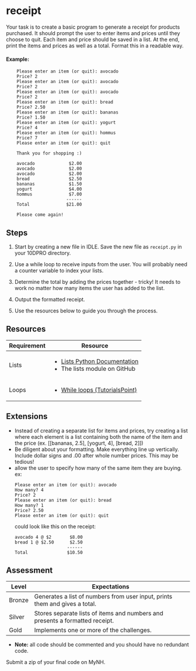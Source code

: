 # receipt

Your task is to create a basic program to generate a receipt for products purchased. It should prompt the user to enter items and prices until they choose to quit. Each item and price should be saved in a list. At the end, print the items and prices as well as a total. Format this in a readable way.
#### Example:

```
    Please enter an item (or quit): avocado
    Price? 2
    Please enter an item (or quit): avocado
    Price? 2
    Please enter an item (or quit): avocado
    Price? 2
    Please enter an item (or quit): bread
    Price? 2.50
    Please enter an item (or quit): bananas
    Price? 1.50
    Please enter an item (or quit): yogurt
    Price? 4
    Please enter an item (or quit): hommus
    Price? 7
    Please enter an item (or quit): quit

    Thank you for shopping :)

    avocado             $2.00
    avocado             $2.00
    avocado             $2.00
    bread               $2.50
    bananas             $1.50
    yogurt              $4.00
    hommus              $7.00
                       ------
    Total              $21.00

    Please come again!
```

## Steps

1. Start by creating a new file in IDLE. Save the new file as `receipt.py` in your 10DPRO directory.

2. Use a while loop to receive inputs from the user. You will probably need a counter variable to index your lists.

3. Determine the total by adding the prices together - tricky! It needs to work no matter how many items the user has added to the list.

4. Output the formatted receipt.

5. Use the resources below to guide you through the process.

## Resources

| Requirement | Resource |
|-------------|----------|
| Lists | <ul><li>[Lists Python Documentation](https://docs.python.org/3/tutorial/datastructures.html)</li><li>The lists module on GitHub</li></ul> |
| Loops | <ul><li>[While loops (TutorialsPoint)](https://www.tutorialspoint.com/python/python_while_loop.htm)</li></ul> |

## Extensions

- Instead of creating a separate list for items and prices, try creating a list where each element is a list containing both the name of the item and the price (ex. [[bananas, 2.5], [yogurt, 4], [bread, 2]])
- Be diligent about your formatting. Make everything line up vertically. Include dollar signs and .00 after whole number prices. This may be tedious!
- allow the user to specify how many of the same item they are buying. ex:
    ```
    Please enter an item (or quit): avocado
    How many? 4
    Price? 2
    Please enter an item (or quit): bread
    How many? 1
    Price? 2.50
    Please enter an item (or quit): quit
    ```
    could look like this on the receipt:
    ```
    avocado 4 @ $2       $8.00
    bread 1 @ $2.50      $2.50
                        ------
    Total               $10.50
    ```


## Assessment

| Level  | Expectations |
|--------|--------------|
| Bronze   | Generates a list of numbers from user input, prints them and gives a total. |
| Silver   | Stores separate lists of items and numbers and presents a formatted receipt. |
| Gold     | Implements one or more of the challenges. |

- **Note:** all code should be commented and you should have no redundant code.

Submit a zip of your final code on MyNH.
